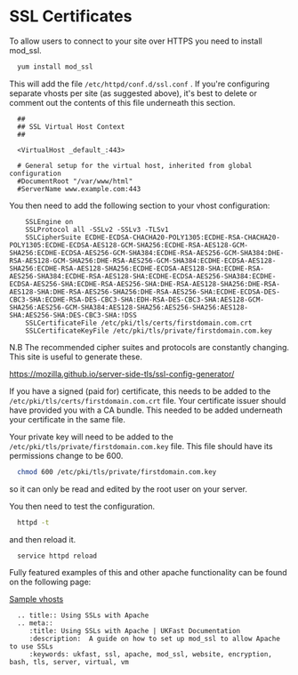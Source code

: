 # SSL Certificates

To allow users to connect to your site over HTTPS you need to install mod_ssl.

```bash
  yum install mod_ssl
```

This will add the file `/etc/httpd/conf.d/ssl.conf` . If you're configuring separate vhosts per site (as suggested above), it's best to delete or comment out the contents of this file underneath this section.

```apacheconf
  ##
  ## SSL Virtual Host Context
  ##

  <VirtualHost _default_:443>

  # General setup for the virtual host, inherited from global configuration
  #DocumentRoot "/var/www/html"
  #ServerName www.example.com:443
```

You then need to add the following section to your vhost configuration:

```apacheconf
    SSLEngine on
    SSLProtocol all -SSLv2 -SSLv3 -TLSv1
    SSLCipherSuite ECDHE-ECDSA-CHACHA20-POLY1305:ECDHE-RSA-CHACHA20-POLY1305:ECDHE-ECDSA-AES128-GCM-SHA256:ECDHE-RSA-AES128-GCM-SHA256:ECDHE-ECDSA-AES256-GCM-SHA384:ECDHE-RSA-AES256-GCM-SHA384:DHE-RSA-AES128-GCM-SHA256:DHE-RSA-AES256-GCM-SHA384:ECDHE-ECDSA-AES128-SHA256:ECDHE-RSA-AES128-SHA256:ECDHE-ECDSA-AES128-SHA:ECDHE-RSA-AES256-SHA384:ECDHE-RSA-AES128-SHA:ECDHE-ECDSA-AES256-SHA384:ECDHE-ECDSA-AES256-SHA:ECDHE-RSA-AES256-SHA:DHE-RSA-AES128-SHA256:DHE-RSA-AES128-SHA:DHE-RSA-AES256-SHA256:DHE-RSA-AES256-SHA:ECDHE-ECDSA-DES-CBC3-SHA:ECDHE-RSA-DES-CBC3-SHA:EDH-RSA-DES-CBC3-SHA:AES128-GCM-SHA256:AES256-GCM-SHA384:AES128-SHA256:AES256-SHA256:AES128-SHA:AES256-SHA:DES-CBC3-SHA:!DSS
    SSLCertificateFile /etc/pki/tls/certs/firstdomain.com.crt
    SSLCertificateKeyFile /etc/pki/tls/private/firstdomain.com.key
```

N.B The recommended cipher suites and protocols are constantly changing. This site is useful to generate these.

<https://mozilla.github.io/server-side-tls/ssl-config-generator/>

If you have a signed (paid for) certificate, this needs to be added to the `/etc/pki/tls/certs/firstdomain.com.crt` file. Your certificate issuer should have provided you with a CA bundle. This needed to be added underneath your certificate in the same file.

Your private key will need to be added to the `/etc/pki/tls/private/firstdomain.com.key` file. This file should have its permissions change to be 600.

```bash
  chmod 600 /etc/pki/tls/private/firstdomain.com.key
```

so it can only be read and edited by the root user on your server.

You then need to test the configuration.
```bash
  httpd -t
```

and then reload it.

```bash
  service httpd reload
```

Fully featured examples of this and other apache functionality can be found on the following page:

[Sample vhosts](/linux/apache/examplevhosts.html)

```eval_rst
  .. title:: Using SSLs with Apache
  .. meta::
     :title: Using SSLs with Apache | UKFast Documentation
     :description:  A guide on how to set up mod_ssl to allow Apache to use SSLs
     :keywords: ukfast, ssl, apache, mod_ssl, website, encryption, bash, tls, server, virtual, vm

